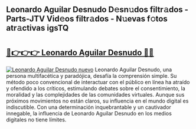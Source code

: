 ## Leonardo Aguilar Desnudo D𝚎sn𝚞dos filtr𝚊dos - Parts-JTV Vid𝚎os filtr𝚊dos - N𝚞evas f𝚘tos atr𝚊ctivas igsTQ

# <h2><a href="http://mb1acr.tromn.icu/?c=Leonardo+Aguilar+Desnudo">🔗👉👉👉 Leonardo Aguilar Desnudo 🔗🔗</a></h2>

[![Leonardo Aguilar Desnudo nuevo](https://i.imgur.com/pEAQMta.gif)](http://mb1acr.tromn.icu/?c=Leonardo+Aguilar+Desnudo)
Leonardo Aguilar Desnudo, una persona multifacética y paradójica, desafía la comprensión simple. Su método poco convencional de interactuar con el público en línea ha atraído y ofendido a los críticos, estimulando debates sobre el consentimiento, la moralidad y las complejidades de las comunidades virtuales. Aunque sus próximos movimientos no están claros, su influencia en el mundo digital es indiscutible. Con una determinación inquebrantable y un cautivador innegable, la influencia de Leonardo Aguilar Desnudo en los medios digitales no tiene límites.
